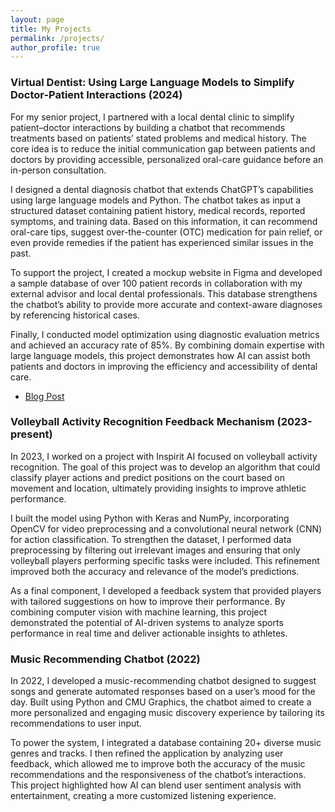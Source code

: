 ```yaml
---
layout: page
title: My Projects
permalink: /projects/
author_profile: true
---
```


### Virtual Dentist: Using Large Language Models to Simplify Doctor-Patient Interactions (2024)
For my senior project, I partnered with a local dental clinic to simplify patient–doctor interactions by building a chatbot that recommends treatments based on patients’ stated problems and medical history. The core idea is to reduce the initial communication gap between patients and doctors by providing accessible, personalized oral-care guidance before an in-person consultation.

I designed a dental diagnosis chatbot that extends ChatGPT’s capabilities using large language models and Python. The chatbot takes as input a structured dataset containing patient history, medical records, reported symptoms, and training data. Based on this information, it can recommend oral-care tips, suggest over-the-counter (OTC) medication for pain relief, or even provide remedies if the patient has experienced similar issues in the past.

To support the project, I created a mockup website in Figma and developed a sample database of over 100 patient records in collaboration with my external advisor and local dental professionals. This database strengthens the chatbot’s ability to provide more accurate and context-aware diagnoses by referencing historical cases.

Finally, I conducted model optimization using diagnostic evaluation metrics and achieved an accuracy rate of 85%. By combining domain expertise with large language models, this project demonstrates how AI can assist both patients and doctors in improving the efficiency and accessibility of dental care.

- [Blog Post](https://basisindependent.com/schools/ca/silicon-valley/academics/the-senior-year/senior-projects/aadya-g/?results=1)

### Volleyball Activity Recognition Feedback Mechanism (2023-present)
In 2023, I worked on a project with Inspirit AI focused on volleyball activity recognition. The goal of this project was to develop an algorithm that could classify player actions and predict positions on the court based on movement and location, ultimately providing insights to improve athletic performance.

I built the model using Python with Keras and NumPy, incorporating OpenCV for video preprocessing and a convolutional neural network (CNN) for action classification. To strengthen the dataset, I performed data preprocessing by filtering out irrelevant images and ensuring that only volleyball players performing specific tasks were included. This refinement improved both the accuracy and relevance of the model’s predictions.

As a final component, I developed a feedback system that provided players with tailored suggestions on how to improve their performance. By combining computer vision with machine learning, this project demonstrated the potential of AI-driven systems to analyze sports performance in real time and deliver actionable insights to athletes.

### Music Recommending Chatbot (2022)
In 2022, I developed a music-recommending chatbot designed to suggest songs and generate automated responses based on a user’s mood for the day. Built using Python and CMU Graphics, the chatbot aimed to create a more personalized and engaging music discovery experience by tailoring its recommendations to user input.

To power the system, I integrated a database containing 20+ diverse music genres and tracks. I then refined the application by analyzing user feedback, which allowed me to improve both the accuracy of the music recommendations and the responsiveness of the chatbot’s interactions. This project highlighted how AI can blend user sentiment analysis with entertainment, creating a more customized listening experience.
